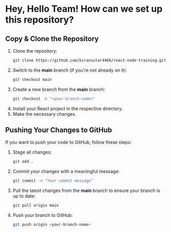 # Hey, Hello Team! How can we set up this repository?

## Copy & Clone the Repository

1. Clone the repository:
   ```sh
   git clone https://github.com/kiransutar4466/react-node-training.git
   ```
2. Switch to the **main** branch (if you're not already on it):
   ```sh
   git checkout main
   ```
3. Create a new branch from the **main** branch:
   ```sh
   git checkout -b "<your-branch-name>"
   ```
4. Install your React project in the respective directory.
5. Make the necessary changes.

## Pushing Your Changes to GitHub

If you want to push your code to GitHub, follow these steps:

1. Stage all changes:
   ```sh
   git add .
   ```
2. Commit your changes with a meaningful message:
   ```sh
   git commit -m "Your commit message"
   ```
3. Pull the latest changes from the **main** branch to ensure your branch is up to date:
   ```sh
   git pull origin main
   ```
4. Push your branch to GitHub:
   ```sh
   git push origin <your-branch-name>
   
